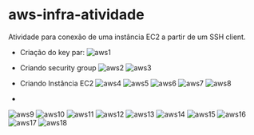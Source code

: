 # aws-infra-atividade

Atividade para conexão de uma instância EC2 a partir de um SSH client.

- Criação do key par:
![aws1](Atvd_images/aws1.png)

- Criando security group
![aws2](Atvd_images/aws2.png)
![aws3](Atvd_images/aws3.png)

- Criando Instância EC2
![aws4](Atvd_images/aws4.png)
![aws5](Atvd_images/aws5.png)
![aws6](Atvd_images/aws6.png)
![aws7](Atvd_images/aws7.png)
![aws8](Atvd_images/aws8.png)
- 
![aws9](Atvd_images/aws9.png)
![aws10](Atvd_images/aws10.png)
![aws11](Atvd_images/aws11.png)
![aws12](Atvd_images/aws12.png)
![aws13](Atvd_images/aws13.png)
![aws14](Atvd_images/aws14.png)
![aws15](Atvd_images/aws15.png)
![aws16](Atvd_images/aws16.png)
![aws17](Atvd_images/aws17.png)
![aws18](Atvd_images/aws18.png)

